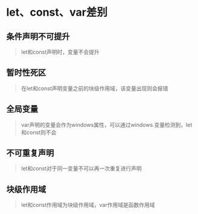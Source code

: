 # let、const、var差别

## 条件声明不可提升

> let和const声明时，变量不会提升

## 暂时性死区

> 在let和const声明变量之前的块级作用域，该变量出现则会报错

## 全局变量

> var声明的变量会作为windows属性，可以通过windows.变量检测到，let和const则不会

## 不可重复声明

> let和const对于同一变量不可以再一次重复进行声明

## 块级作用域

> let和const作用域为块级作用域，var作用域是函数作用域